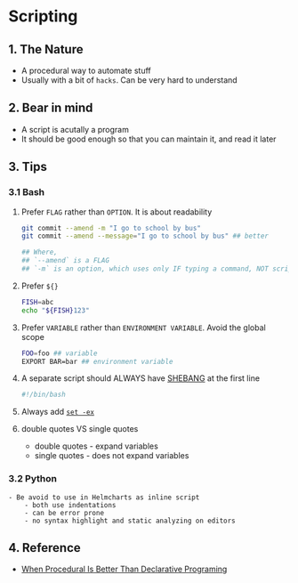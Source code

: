 # Scripting

## 1. The Nature

- A procedural way to automate stuff
- Usually with a bit of `hacks`. Can be very hard to understand

## 2. Bear in mind

- A script is acutally a program
- It should be good enough so that you can maintain it, and read it later

## 3. Tips

### 3.1 Bash

1. Prefer `FLAG` rather than `OPTION`. It is about readability

   ```bash
   git commit --amend -m "I go to school by bus"
   git commit --amend --message="I go to school by bus" ## better

   ## Where,
   ## `--amend` is a FLAG
   ## `-m` is an option, which uses only IF typing a command, NOT scriptings
   ```

2. Prefer `${}`

   ```bash
   FISH=abc
   echo "${FISH}123"
   ```

3. Prefer `VARIABLE` rather than `ENVIRONMENT VARIABLE`. Avoid the global scope

   ```bash
   FOO=foo ## variable
   EXPORT BAR=bar ## environment variable
   ```

4. A separate script should ALWAYS have [SHEBANG](https://zh.wikipedia.org/wiki/Shebang "https://zh.wikipedia.org/wiki/Shebang") at the first line

   ```bash
   #!/bin/bash
   ```

5. Always add [`set -ex`](https://www.peterbe.com/plog/set-ex "https://www.peterbe.com/plog/set-ex")

6. double quotes VS single quotes
   - double quotes - expand variables
   - single quotes - does not expand variables

### 3.2 Python

    - Be avoid to use in Helmcharts as inline script
        - both use indentations
        - can be error prone
        - no syntax highlight and static analyzing on editors

## 4. Reference

- [When Procedural Is Better Than Declarative Programing](https://medium.com/hackernoon/when-procedural-is-better-than-declarative-51b24aaaf227 "https://medium.com/hackernoon/when-procedural-is-better-than-declarative-51b24aaaf227")
